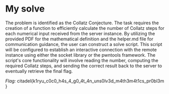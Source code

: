 # My solve
The problem is identified as the Collatz Conjecture.
The task requires the creation of a function to efficiently calculate the number of Collatz steps for each numerical input received from the server instance.
By utilizing the provided PDF for the mathematical definition and the helper.md file for communication guidance, the user can construct a solve script.
This script will be configured to establish an interactive connection with the remote instance using either the socket library or the pwntools framework.
The script's core functionality will involve reading the number, computing the required Collatz steps, and sending the correct result back to the server to eventually retrieve the final flag. 

*Flag:* citadel{k1ryu_c0c0_h4s_4_g0_4t_4n_uns0lv3d_m4th3m4t1cs_pr0bl3m}
